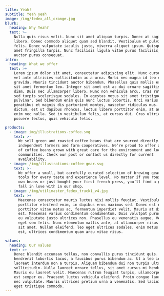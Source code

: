 ```yaml
---
title: Yeah!
subtitle: Yeah yeah
image: /img/fedex_all_orange.jpg
blurb:
  heading: Why Yeah?
  text: >-
    Nulla quis risus velit. Nunc sit amet aliquam turpis. Donec at sagittis
    libero. Donec commodo aliquet quam sed blandit. Vestibulum et pulvinar
    felis. Donec vulputate iaculis justo, viverra aliquet ipsum. Quisque sit
    amet fringilla turpis. Nunc facilisis ligula vitae purus facilisis, sed
    auctor purus consequat.
intro:
  heading: What we offer
  text: >+
    Lorem ipsum dolor sit amet, consectetur adipiscing elit. Nunc cursus tortor
    vel ante ultricies sollicitudin ac a urna. Morbi nec magna id leo congue
    gravida. Mauris tincidunt auctor bibendum. Phasellus quis mollis erat. Sed
    sit amet fermentum leo. Integer sit amet est ac dui ornare sagittis at id
    diam. Duis nec ullamcorper libero. Nunc non vehicula arcu. Cras rutrum nibh
    sed turpis scelerisque sodales. In egestas metus sit amet tristique
    pulvinar. Sed bibendum enim quis nunc luctus lobortis. Orci varius natoque
    penatibus et magnis dis parturient montes, nascetur ridiculus mus. Morbi
    dictum, est ut dapibus rhoncus, lectus libero porttitor enim, at auctor ante
    enim nec nulla. Sed in vestibulum felis, at cursus dui. Cras ultricies
    posuere lectus, quis vehicula felis.

products:
  - image: img/illustrations-coffee.svg
    text: >-
      We sell green and roasted coffee beans that are sourced directly from
      independent farmers and farm cooperatives. We’re proud to offer a variety
      of coffee beans grown with great care for the environment and local
      communities. Check our post or contact us directly for current
      availability.
  - image: /img/illustrations-coffee-gear.svg
    text: >-
      We offer a small, but carefully curated selection of brewing gear and
      tools for every taste and experience level. No matter if you roast your
      own beans or just bought your first french press, you’ll find a gadget to
      fall in love with in our shop.
  - image: /img/utilimaster_fedex_truck1_v4.jpg
    text: >+
      Maecenas consectetur mauris luctus nisi mollis feugiat. Vestibulum
      porttitor eleifend enim, in dapibus eros maximus sed. Donec est quam,
      porttitor vitae metus ac, fermentum imperdiet velit. Mauris at dignissim
      est. Maecenas varius condimentum condimentum. Duis volutpat purus ipsum,
      eu vulputate justo ultrices non. Phasellus eu venenatis augue. Vestibulum
      eget sem felis. Nunc elementum mattis ante, at ullamcorper risus faucibus
      sit amet. Nullam eleifend, leo eget ultrices sodales, enim metus maximus
      est, ultrices condimentum quam arcu vitae risus.

values:
  heading: Our values
  text: >+
    Donec blandit accumsan tellus, non convallis purus tincidunt quis. Curabitur
    hendrerit lobortis lacus, a faucibus purus bibendum ac. Ut a leo id tellus
    laoreet interdum non a turpis. Aliquam bibendum dui non turpis ultrices
    sollicitudin. Nulla laoreet ornare tellus, sit amet cursus mi hendrerit nec.
    Mauris eu laoreet velit. Maecenas rutrum feugiat turpis, ullamcorper dapibus
    est semper eu. Praesent luctus vehicula eleifend. Proin congue laoreet metus
    nec vulputate. Mauris ultrices pretium urna a venenatis. Sed lacinia lectus
    eget tristique commodo.
---
```


